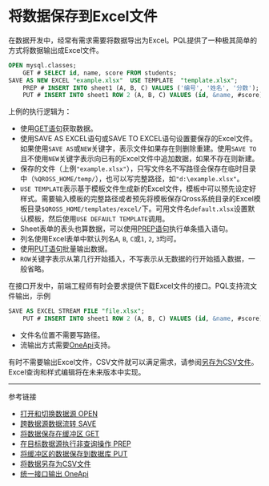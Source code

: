 # 将数据保存到Excel文件
在数据开发中，经常有需求需要将数据导出为Excel。PQL提供了一种极其简单的方式将数据输出成Excel文件。
```sql
OPEN mysql.classes;
    GET # SELECT id, name, score FROM students;
SAVE AS NEW EXCEL "example.xlsx"  USE TEMPLATE  "template.xlsx";
    PREP # INSERT INTO sheet1 (A, B, C) VALUES ('编号', '姓名', '分数');
    PUT # INSERT INTO sheet1 ROW 2 (A, B, C) VALUES (id, &name, #score);
```
上例的执行逻辑为：

* 使用[GET语句](/pql/get.md)获取数据。
* 使用SAVE AS EXCEL语句或SAVE TO EXCEL语句设置要保存的Excel文件。如果使用`SAVE AS`或`NEW`关键字，表示文件如果存在则删除重建。使用`SAVE TO`且不使用`NEW`关键字表示向已有的Excel文件中追加数据，如果不存在则新建。
* 保存的文件（上例`"example.xlsx"`），只写文件名不写路径会保存在临时目录中（`%QROSS_HOME/temp/`），也可以写完整路径，如`"d:\example.xlsx"`。
* `USE TEMPLATE`表示基于模板文件生成新的Excel文件，模板中可以预先设定好样式。需要输入模板的完整路径或者预先将模板保存Qross系统目录的Excel模板目录`$QROSS_HOME/templates/excel/`下。可用文件名`default.xlsx`设置默认模板，然后使用`USE DEFAULT TEMPLATE`调用。
* Sheet表单的表头也算数据，可以使用[PREP语句](/pql/prep.md)执行单条插入语句。
* 列名使用Excel表单中默认列名`A`, `B`, `C`或`1`, `2`, `3`均可。
* 使用[PUT语句](/pql/put.md)批量输出数据。
* `ROW`关键字表示从第几行开始插入，不写表示从无数据的行开始插入数据，一般省略。

在接口开发中，前端工程师有时会要求提供下载Excel文件的接口。PQL支持流文件输出，示例
```sql
SAVE AS EXCEL STREAM FILE "file.xlsx";
    PUT # INSERT INTO sheet1 ROW 2 (A, B, C) VALUES (id, &name, #score);
```
* 文件名位置不需要写路径。
* 流输出方式需要[OneApi](/oneapi/overview.md)支持。

有时不需要输出Excel文件，CSV文件就可以满足需求，请参阅[另存为CSV文件](/pql/csv.md)。Excel查询和样式编辑将在未来版本中实现。

---
参考链接

* [打开和切换数据源 OPEN](/pql/open.md)
* [跨数据源数据流转 SAVE](/pql/save.md)
* [将数据保存在缓冲区 GET](/pql/get.md)
* [在目标数据源执行非查询操作 PREP](/pql/prep.md)
* [将缓冲区的数据保存到数据库 PUT](/pql/put.md)
* [将数据另存为CSV文件](/pql/csv.md)
* [统一接口输出 OneApi](/oneapi/overview.md)